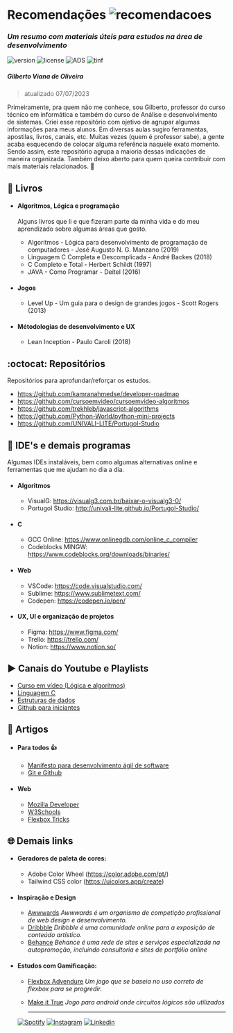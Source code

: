 # Recomendações ![recomendacoes](https://badgen.net/badge/Recomenda%C3%A7%C3%B5es/2023/purple)
### _Um resumo com materiais úteis para estudos na área de desenvolvimento_
 ![version](https://badgen.net/badge/vers%C3%A3o/0.1/yellow) ![license](https://badgen.net/badge/license/MIT/green)   ![ADS](https://badgen.net/badge/icon/ADS?icon=terminal&label) ![tinf](https://badgen.net/badge/icon/TINF?icon=buymeacoffee&label) 
##### Gilberto Viana de Oliveira 
> atualizado 07/07/2023

Primeiramente, pra quem não me conhece, sou Gilberto, professor do curso técnico em informática e também do curso de Análise e desenvolvimento de sistemas. Criei esse
repositório com ojetivo de agrupar algumas informações para meus alunos. Em diversas aulas sugiro ferramentas, apostilas, livros, canais, etc. Muitas vezes (quem é professor sabe), a gente acaba esquecendo de colocar alguma referência naquele exato momento. Sendo assim, este repositório agrupa a maioria dessas indicações de maneira organizada. Também deixo aberto para quem queira contribuir com mais materiais relacionados. :metal:


## :closed_book: Livros 
- #### Algoritmos, Lógica e programação
  Alguns livros que li e que fizeram parte da minha vida e do meu aprendizado sobre algumas áreas que gosto.
  - Algoritmos - Lógica para desenvolvimento de programação de computadores - José Augusto N. G. Manzano (2019)
  - Linguagem C Completa e Descomplicada - André Backes (2018)
  - C Completo e Total - Herbert Schildt (1997)
  - JAVA - Como Programar - Deitel (2016)

- #### Jogos
  - Level Up - Um guia para o design de grandes jogos - Scott Rogers (2013)
  
- #### Métodologias de desenvolvimento e UX
  - Lean Inception - Paulo Caroli (2018)

## :octocat: Repositórios 
Repositórios para aprofundar/reforçar os estudos.
- https://github.com/kamranahmedse/developer-roadmap
- https://github.com/cursoemvideo/cursoemvideo-algoritmos
- https://github.com/trekhleb/javascript-algorithms
- https://github.com/Python-World/python-mini-projects
- https://github.com/UNIVALI-LITE/Portugol-Studio

## :floppy_disk: IDE's e demais programas
Algumas IDEs instaláveis, bem como algumas alternativas online e ferramentas que me ajudam no dia a dia.
- #### Algoritmos 
   - VisualG: https://visualg3.com.br/baixar-o-visualg3-0/
   - Portugol Studio: http://univali-lite.github.io/Portugol-Studio/
- #### C
    - GCC Online:  https://www.onlinegdb.com/online_c_compiler
    - Codeblocks MINGW: https://www.codeblocks.org/downloads/binaries/ 
- #### Web
    - VSCode: https://code.visualstudio.com/
    - Sublime: https://www.sublimetext.com/
    - Codepen: https://codepen.io/pen/
- #### UX, UI e organização de projetos
    - Figma: https://www.figma.com/ 
    - Trello: https://trello.com/
    - Notion: https://www.notion.so/
## :arrow_forward: Canais do Youtube e Playlists 

   - [Curso em vídeo (Lógica e algoritmos) ](https://www.youtube.com/watch?v=8mei6uVttho&list=PLHz_AreHm4dmSj0MHol_aoNYCSGFqvfXV&ab_channel=CursoemV%C3%ADdeo)
   - [Linguagem C](https://www.youtube.com/watch?v=GiCt0Cwcp-U&list=PL8iN9FQ7_jt4DJbeQqv--jpTy-2gTA3Cp&ab_channel=Programa%C3%A7%C3%A3oDescomplicada)
   - [Estruturas de dados](https://www.youtube.com/watch?v=bryesHll0vY&list=PL8iN9FQ7_jt6H5m4Gm0H89sybzR9yaaka&ab_channel=Programa%C3%A7%C3%A3oDescomplicada)
   - [Github para iniciantes](https://www.youtube.com/watch?v=xEKo29OWILE&list=PLHz_AreHm4dm7ZULPAmadvNhH6vk9oNZA&ab_channel=CursoemV%C3%ADdeo)
    

## :newspaper: Artigos 
  - #### Para todos :thumbsup: 
     - [Manifesto para desenvolvimento ágil de software](https://agilemanifesto.org/iso/ptbr/manifesto.html)
     - [Git e Github](https://www.alura.com.br/artigos/o-que-e-git-github)
  - #### Web
     - [Mozilla Developer](https://developer.mozilla.org/pt-BR/)
     - [W3Schools](https://www.w3schools.com/)
     - [Flexbox Tricks](https://css-tricks.com/snippets/css/a-guide-to-flexbox/)

## :globe_with_meridians: Demais links 
  - #### Geradores de paleta de cores:
      - Adobe Color Wheel (https://color.adobe.com/pt/)
      - Tailwind CSS color (https://uicolors.app/create)
 - #### Inspiração e Design
      - [Awwwards](https://www.awwwards.com/) _Awwwards é um organismo de competição profissional de web design e desenvolvimento._
      - [Dribbble](https://dribbble.com/) _Dribbble é uma comunidade online para a exposição de conteúdo artístico._
      - [Behance](https://www.behance.net/) _Behance é uma rede de sites e serviços especializada na autopromoção, incluindo consultoria e sites de portfólio online_
 - #### Estudos com Gamificação:
      - [Flexbox Advendure](https://codingfantasy.com/games/flexboxadventure) _Um jogo que se baseia no uso correto de flexbox para se progredir._
      - [Make it True](https://play.google.com/store/apps/details?id=com.ViacheslavRud.Circuit&hl=pt_BR&gl=US) _Jogo para android onde circuitos lógicos são utilizados_

        ____________________
   [![Spotify](https://img.shields.io/badge/Spotify-1ED760?&style=for-the-badge&logo=spotify&logoColor=white)](https://open.spotify.com/playlist/4wVPOIw1D3ctRF3PvN0740?si=553c433e0fff4f21)
   [![Instagram](https://img.shields.io/badge/Instagram-E4405F?style=for-the-badge&logo=instagram&logoColor=white)](https://www.instagram.com/gilbertovoliveira/)
   [![Linkedin](https://img.shields.io/badge/LinkedIn-0077B5?style=for-the-badge&logo=linkedin&logoColor=white)](https://www.linkedin.com/in/gilbertovoliveira/)

